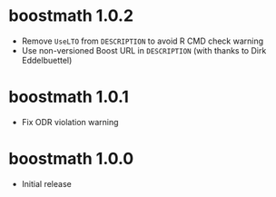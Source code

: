 # boostmath 1.0.2
  * Remove `UseLTO` from `DESCRIPTION` to avoid R CMD check warning
  * Use non-versioned Boost URL in `DESCRIPTION` (with thanks to Dirk Eddelbuettel)

# boostmath 1.0.1
  * Fix ODR violation warning

# boostmath 1.0.0
  * Initial release
